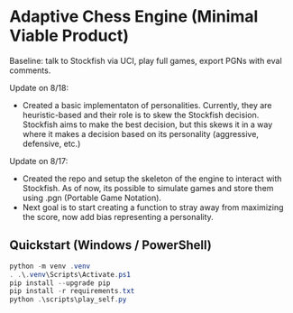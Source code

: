﻿# Adaptive Chess Engine (Minimal Viable Product)

Baseline: talk to Stockfish via UCI, play full games, export PGNs with eval comments.

Update on 8/18:

- Created a basic implementaton of personalities. Currently, they are heuristic-based and their role is to skew the Stockfish decision. Stockfish aims to make the best decision, but this skews it in a way where it makes a decision based on its personality (aggressive, defensive, etc.)


Update on 8/17:

- Created the repo and setup the skeleton of the engine to interact with Stockfish. As of now, its possible to simulate games and store them using .pgn (Portable Game Notation).
- Next goal is to start creating a function to stray away from maximizing the score, now add bias representing a personality.

## Quickstart (Windows / PowerShell)

```powershell
python -m venv .venv
. .\.venv\Scripts\Activate.ps1
pip install --upgrade pip
pip install -r requirements.txt
python .\scripts\play_self.py
```
